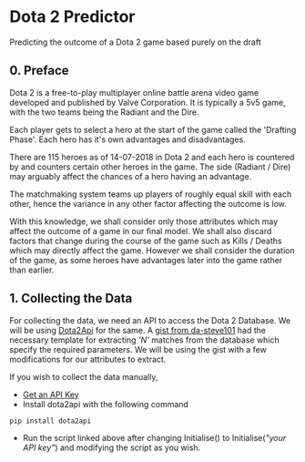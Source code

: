 # Dota 2 Predictor
Predicting the outcome of a Dota 2 game based purely on the draft

## 0. Preface

Dota 2 is a free-to-play multiplayer online battle arena video game developed and published by Valve Corporation. It is typically a 5v5 game, with the two teams being the Radiant and the Dire.

Each player gets to select a hero at the start of the game called the 'Drafting Phase'. Each hero has it's own advantages and disadvantages.

There are 115 heroes as of 14-07-2018 in Dota 2 and each hero is countered by and counters certain other heroes in the game. The side (Radiant / Dire) may arguably affect the chances of a hero having an advantage.

The matchmaking system teams up players of roughly equal skill with each other, hence the variance in any other factor affecting the outcome is low.

With this knowledge, we shall consider only those attributes which may affect the outcome of a game in our final model. We shall also discard factors that change during the course of the game such as Kills / Deaths which may directly affect the game. However we shall consider the duration of the game, as some heroes have advantages later into the game rather than earlier.

## 1. Collecting the Data

For collecting the data, we need an API to access the Dota 2 Database. We will be using [Dota2Api](http://dota2api.readthedocs.io/en/latest/) for the same. A [gist from da-steve101](https://gist.github.com/da-steve101/1a7ae319448db431715bd75391a66e1b) had the necessary template for extracting *'N'* matches from the database which specify the required parameters. We will be using the gist with a few modifications for our attributes to extract.

If you wish to collect the data manually,
- [Get an API Key](https://steamcommunity.com/dev/apikey)
- Install dota2api with the following command

```
pip install dota2api
```
- Run the script linked above after changing Initialise() to Initialise(*"your API key"*) and modifying the script as you wish.
